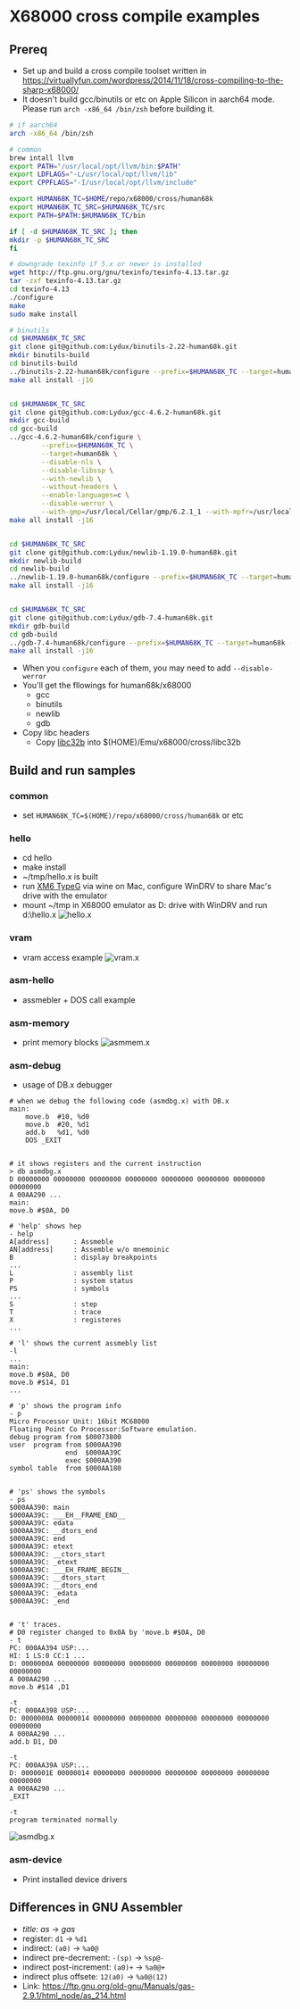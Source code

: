 # X68000 cross compile examples

## Prereq

* Set up and build a cross compile toolset written in <https://virtuallyfun.com/wordpress/2014/11/18/cross-compiling-to-the-sharp-x68000/>
* It doesn't build gcc/binutils or etc on Apple Silicon in aarch64 mode. Please run `arch -x86_64 /bin/zsh` before building it.

```sh
# if aarch64
arch -x86_64 /bin/zsh

# common
brew intall llvm
export PATH="/usr/local/opt/llvm/bin:$PATH"
export LDFLAGS="-L/usr/local/opt/llvm/lib"
export CPPFLAGS="-I/usr/local/opt/llvm/include"

export HUMAN68K_TC=$HOME/repo/x68000/cross/human68k
export HUMAN68K_TC_SRC=$HUMAN68K_TC/src
export PATH=$PATH:$HUMAN68K_TC/bin

if [ -d $HUMAN68K_TC_SRC ]; then
mkdir -p $HUMAN68K_TC_SRC
fi

# downgrade texinfo if 5.x or newer is installed
wget http://ftp.gnu.org/gnu/texinfo/texinfo-4.13.tar.gz
tar -zxf texinfo-4.13.tar.gz
cd texinfo-4.13
./configure
make
sudo make install

# binutils
cd $HUMAN68K_TC_SRC
git clone git@github.com:Lydux/binutils-2.22-human68k.git
mkdir binutils-build
cd binutils-build
../binutils-2.22-human68k/configure --prefix=$HUMAN68K_TC --target=human68k --disable-nls --disable-werror
make all install -j16


cd $HUMAN68K_TC_SRC
git clone git@github.com:Lydux/gcc-4.6.2-human68k.git
mkdir gcc-build
cd gcc-build
../gcc-4.6.2-human68k/configure \
        --prefix=$HUMAN68K_TC \
        --target=human68k \
        --disable-nls \
        --disable-libssp \
        --with-newlib \
        --without-headers \
        --enable-languages=c \
        --disable-werror \
        --with-gmp=/usr/local/Cellar/gmp/6.2.1_1 --with-mpfr=/usr/local/Cellar/mpfr/4.1.0 --with-mpc=/usr/local/Cellar/libmpc/1.2.1
make all install -j16


cd $HUMAN68K_TC_SRC
git clone git@github.com:Lydux/newlib-1.19.0-human68k.git
mkdir newlib-build
cd newlib-build
../newlib-1.19.0-human68k/configure --prefix=$HUMAN68K_TC --target=human68k  --disable-werror
make all install -j16


cd $HUMAN68K_TC_SRC
git clone git@github.com:Lydux/gdb-7.4-human68k.git
mkdir gdb-build
cd gdb-build
../gdb-7.4-human68k/configure --prefix=$HUMAN68K_TC --target=human68k --disable-nls --disable-werror
make all install -j16
```

* When you `configure` each of them, you may need to add `--disable-werror`
* You'll get the fllowings for human68k/x68000
  * gcc
  * binutils
  * newlib
  * gdb
* Copy libc headers
    * Copy [libc32b](http://retropc.net/x68000/software/develop/lib/libc1132a/) into $(HOME)/Emu/x68000/cross/libc32b

## Build and run samples

### common

* set `HUMAN68K_TC=$(HOME)/repo/x68000/cross/human68k` or etc

### hello

* cd hello
* make install
* ~/tmp/hello.x is built
* run [XM6 TypeG](http://retropc.net/pi/xm6/index.html) via wine on Mac, configure WinDRV to share Mac's drive with the emulator
* mount ~/tmp in X68000 emulator as D: drive with WinDRV and run d:\hello.x
![hello.x](./docs/hello.png)


### vram

* vram access example
![vram.x](./docs/vram.png)

### asm-hello

* assmebler + DOS call example

### asm-memory

* print memory blocks
![asmmem.x](./docs/asmmem.png)

### asm-debug

* usage of DB.x debugger

```
# when we debug the following code (asmdbg.x) with DB.x
main:
	move.b	#10, %d0
	move.b	#20, %d1
	add.b	%d1, %d0
	DOS	_EXIT


# it shows registers and the current instruction
> db asmdbg.x
D 00000000 00000000 00000000 00000000 00000000 00000000 00000000 00000000
A 00AA290 ...
main:
move.b #$0A, D0

# 'help' shows hep
- help
A[address]      : Assmeble
AN[address]     : Assemble w/o mnemoinic
B               : display breakpoints
...
L               : assembly list
P               : system status
PS              : symbols
...
S               : step
T               : trace
X               : registeres
...

# 'l' shows the current assmebly list
-l
...
main:
move.b #$0A, D0
move.b #$14, D1
...

# 'p' shows the program info
- p
Micro Processor Unit: 16bit MC68000
Floating Point Co Processor:Software emulation.
debug program from $00073800
user  program from $000AA390
              end  $000AA39C
              exec $000AA390
symbol table  from $000AA180


# 'ps' shows the symbols
- ps
$000AA390: main
$000AA39C: ___EH__FRAME_END__
$000AA39C: edata
$000AA39C: __dtors_end
$000AA39C: end
$000AA39C: etext
$000AA39C: __ctors_start
$000AA39C: _etext
$000AA39C: ___EH_FRAME_BEGIN__
$000AA39C: __dtors_start
$000AA39C: __dtors_end
$000AA39C: _edata
$000AA39C: _end


# 't' traces.
# D0 register changed to 0x0A by 'move.b #$0A, D0
- t
PC: 000AA394 USP:...
HI: 1 LS:0 CC:1 ...
D: 0000000A 00000000 00000000 00000000 00000000 00000000 00000000 00000000
A 000AA290 ...
move.b #$14 ,D1

-t
PC: 000AA398 USP:...
D: 0000000A 00000014 00000000 00000000 00000000 00000000 00000000 00000000
A 000AA290 ...
add.b D1, D0

-t
PC: 000AA39A USP:...
D: 0000001E 00000014 00000000 00000000 00000000 00000000 00000000 00000000
A 000AA290 ...
_EXIT

-t
program terminated normally

```
![asmdbg.x](./docs/asmdbg.png)

### asm-device

* Print installed device drivers

## Differences in GNU Assembler

* _title_: _as_ -> _gas_
* register: `d1` -> `%d1`
* indirect: `(a0)` ->  `%a0@`
* indirect pre-decrement: `-(sp)` ->  `%sp@-`
* indirect post-increment: `(a0)+` ->  `%a0@+`
* indirect plus offsete: `12(a0)` ->  `%a0@(12)`
* Link: <https://ftp.gnu.org/old-gnu/Manuals/gas-2.9.1/html_node/as_214.html>

